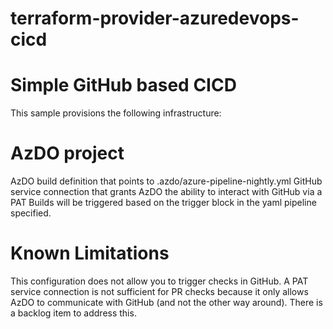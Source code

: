 # terraform-provider-azuredevops-cicd

# Simple GitHub based CICD
This sample provisions the following infrastructure:

# AzDO project
AzDO build definition that points to .azdo/azure-pipeline-nightly.yml
GitHub service connection that grants AzDO the ability to interact with GitHub via a PAT
Builds will be triggered based on the trigger block in the yaml pipeline specified.

# Known Limitations
This configuration does not allow you to trigger checks in GitHub. A PAT service connection is not sufficient for PR checks because it only allows AzDO to communicate with GitHub (and not the other way around). There is a backlog item to address this.
